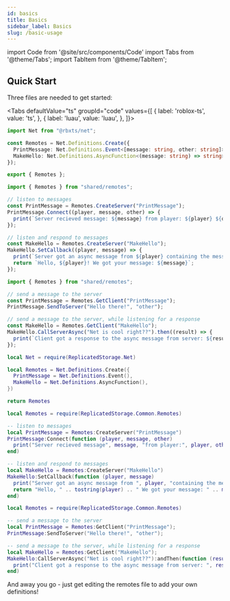 ```yaml
---
id: basics
title: Basics
sidebar_label: Basics
slug: /basic-usage
---
```

import Code from '@site/src/components/Code'
import Tabs from '@theme/Tabs';
import TabItem from '@theme/TabItem';

## Quick Start
Three files are needed to get started:

<Tabs defaultValue="ts" groupId="code" values={[
  { label: 'roblox-ts', value: 'ts', },
  { label: 'luau', value: 'luau', },
]}>

<TabItem value="ts">

```ts title="shared/remotes.ts"
import Net from "@rbxts/net";

const Remotes = Net.Definitions.Create({
  PrintMessage: Net.Definitions.Event<[message: string, other: string]>(),
  MakeHello: Net.Definitions.AsyncFunction<(message: string) => string>(),
});

export { Remotes };
```

```ts title="server/test.server.ts"
import { Remotes } from "shared/remotes";

// listen to messages
const PrintMessage = Remotes.CreateServer("PrintMessage");
PrintMessage.Connect((player, message, other) => {
  print(`Server recieved message: ${message} from player: ${player} ${other}`);
});

// listen and respond to messages
const MakeHello = Remotes.CreateServer("MakeHello");
MakeHello.SetCallback((player, message) => {
  print(`Server got an async message from ${player} containing the message ${message}`);
  return `Hello, ${player}! We got your message: ${message}`;
});
```

```ts title="client/test.client.ts"
import { Remotes } from "shared/remotes";

// send a message to the server
const PrintMessage = Remotes.GetClient("PrintMessage");
PrintMessage.SendToServer("Hello there!", "other");

// send a message to the server, while listening for a response
const MakeHello = Remotes.GetClient("MakeHello");
MakeHello.CallServerAsync("Net is cool right??").then((result) => {
  print(`Client got a response to the async message from server: ${result}`);
});
```

</TabItem>


<TabItem value="luau">

```lua title="src/shared/Remotes.lua"
local Net = require(ReplicatedStorage.Net)

local Remotes = Net.Definitions.Create({
  PrintMessage = Net.Definitions.Event(),
  MakeHello = Net.Definitions.AsyncFunction(),
})

return Remotes
```

```lua title="src/server/test.server.lua"
local Remotes = require(ReplicatedStorage.Common.Remotes)

-- listen to messages
local PrintMessage = Remotes:CreateServer("PrintMessage")
PrintMessage:Connect(function (player, message, other)
  print("Server recieved message", message, "from player:", player, other)
end)

-- listen and respond to messages
local MakeHello = Remotes:CreateServer("MakeHello")
MakeHello:SetCallback(function (player, message)
  print("Server got an async message from ", player, "containing the message", message)
  return "Hello, " .. tostring(player) .. " We got your message: " .. message
end)
```

```lua title="src/client/test.client.lua"
local Remotes = require(ReplicatedStorage.Common.Remotes)

-- send a message to the server
local PrintMessage = Remotes:GetClient("PrintMessage");
PrintMessage:SendToServer("Hello there!", "other");

-- send a message to the server, while listening for a response
local MakeHello = Remotes:GetClient("MakeHello");
MakeHello:CallServerAsync("Net is cool right??"):andThen(function (result)
  print("Client got a response to the async message from server: ", result)
end)
```

</TabItem>

</Tabs>



And away you go - just get editing the remotes file to add your own definitions!